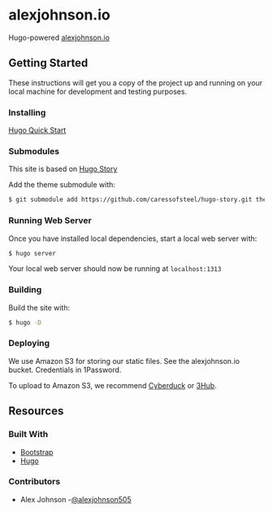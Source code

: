 # alexjohnson.io

Hugo-powered [alexjohnson.io](alexjohnson.io)

## Getting Started

These instructions will get you a copy of the project up and running on your local machine for development and testing purposes. 

### Installing

[Hugo Quick Start](https://gohugo.io/getting-started/quick-start/)

### Submodules

This site is based on [Hugo Story](https://github.com/caressofsteel/hugo-story)

Add the theme submodule with:

```sh
$ git submodule add https://github.com/caressofsteel/hugo-story.git themes/hugo-story
````

### Running Web Server

Once you have installed local dependencies, start a local web server with:

``` sh
$ hugo server
```

Your local web server should now be running at ``localhost:1313``

### Building

Build the site with:

```sh
$ hugo -D
````

### Deploying

We use Amazon S3 for storing our static files. See the alexjohnson.io bucket. Credentials in 1Password.

To upload to Amazon S3, we recommend [Cyberduck](https://cyberduck.io/) or [3Hub](https://apps.apple.com/us/app/3hub/id427515976?mt=12).

## Resources

### Built With

* [Bootstrap](http://getbootstrap.com/)
* [Hugo](https://gohugo.io/)

### Contributors

* Alex Johnson -[@alexjohnson505](https://github.com/alexjohnson505)
